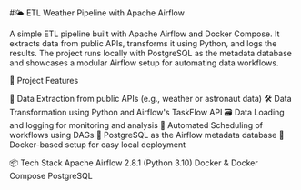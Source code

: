 #🌤️ ETL Weather Pipeline with Apache Airflow

A simple ETL pipeline built with Apache Airflow and Docker Compose. It extracts data from public APIs, transforms it using Python, and logs the results.
The project runs locally with PostgreSQL as the metadata database and showcases a modular Airflow setup for automating data workflows.

🚀 Project Features

📡 Data Extraction from public APIs (e.g., weather or astronaut data)
🛠️ Data Transformation using Python and Airflow's TaskFlow API
🗃️ Data Loading and logging for monitoring and analysis
🔄 Automated Scheduling of workflows using DAGs
🐘 PostgreSQL as the Airflow metadata database
🐳 Docker-based setup for easy local deployment

📦 Tech Stack
Apache Airflow 2.8.1 (Python 3.10)
Docker & Docker Compose
PostgreSQL
